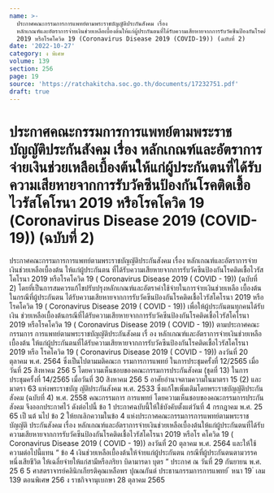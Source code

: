```yaml
---
name: >-
  ประกาศคณะกรรมการการแพทย์ตามพระราชบัญญัติประกันสังคม เรื่อง
  หลักเกณฑ์และอัตราการจ่ายเงินช่วยเหลือเบื้องต้นให้แก่ผู้ประกันตนที่ได้รับความเสียหายจากการรับวัคซีนป้องกันโรคติดเชื้อไวรัสโคโรนา
  2019 หรือโรคโควิด 19 (Coronavirus Disease 2019 (COVID-19)) (ฉบับที่ 2)
date: '2022-10-27'
category: ง พิเศษ
volume: 139
section: 256
page: 19
source: 'https://ratchakitcha.soc.go.th/documents/17232751.pdf'
draft: true
---
```


# ประกาศคณะกรรมการการแพทย์ตามพระราชบัญญัติประกันสังคม เรื่อง หลักเกณฑ์และอัตราการจ่ายเงินช่วยเหลือเบื้องต้นให้แก่ผู้ประกันตนที่ได้รับความเสียหายจากการรับวัคซีนป้องกันโรคติดเชื้อไวรัสโคโรนา 2019 หรือโรคโควิด 19 (Coronavirus Disease 2019 (COVID-19)) (ฉบับที่ 2)

ประกาศคณะกรรมการการแพทย์ตามพระราชบัญญัติประกันสังคม เรื่อง หลักเกณฑ์และอัตราการจ่ายเงินช่วยเหลือเบื้องต้น ให้แก่ผู้ประกันตน ที่ได้รับความเสียหายจากการรับวัคซีนป้องกันโรคติดเชื้อไวรัสโคโรนา 2019 หรือโรคโควิด 19 ( Coronavirus Disease 2019 ( COVID - 19)) (ฉบับที่ 2) โดยที่เป็นการสมควรแก้ไขปรับปรุงหลักเกณฑ์และอัตราค่าใช้จ่ายในการจ่ายเงินช่วยเหลือ เบื้องต้นในกรณีที่ผู้ประกันตน ได้รับความเสียหายจากการรับวัคซีนป้องกันโรคติดเชื้อไวรัสโคโรนา 2019 หรือโรคโควิด 19 ( Coronavirus Disease 2019 ( COVID - 19)) เพื่อให้ผู้ประกันตนทุกคนได้รับเงิน ช่วยเหลือเบื้องต้นกรณีที่ได้รับความเสียหายจากการรับวัคซีนป้องกันโรคติดเชื้อไวรัสโคโรนา 2019 หรือโรคโควิด 19 ( Coronavirus Disease 2019 ( COVID - 19)) ตามประกาศคณะกรรมการ การแพทย์ตามพระราชบัญญัติประกันสังคม เรื่ อง หลักเกณฑ์และอัตราการจ่ายเงินช่วยเหลือเบื้องต้น ให้แก่ผู้ประกันตนที่ได้รับความเสียหายจากการรับวัคซีนป้องกันโรคติดเชื้อไวรัสโคโรนา 2019 หรือ โรคโควิด 19 ( Coronavirus Disease 2019 ( COVID - 19)) ลงวันที่ 20 ตุลาคม พ.ศ. 2564 ซึ่งเป็นไปตามมติคณะก รรมการการแพทย์ ในการประชุมครั้งที่ 12/2565 เมื่อวันที่ 25 สิงหาคม 256 5 โดยความเห็นชอบของคณะกรรมการประกันสังคม (ชุดที่ 13) ในการประชุมครั้งที่ 14/2565 เมื่อวันที่ 30 สิงหาคม 256 5 อาศัยอำนาจตามความในมาตรา 15 (2) และมาตรา 63 แห่งพระราชบัญ ญัติประกันสังคม พ.ศ. 2533 ซึ่งแก้ไขเพิ่มเติมโดยพระราชบัญญัติประกันสังคม (ฉบับที่ 4) พ.ศ. 2558 คณะกรรมการ การแพทย์ โดยความเห็นชอบของคณะกรรมการประกันสังคม จึงออกประกาศไว้ ดังต่อไปนี้ ข้อ 1 ประกาศฉบับนี้ให้ใช้บังคับตั้งแต่วันที่ 4 กรกฎาคม พ.ศ. 25 65 เป็ นต้ นไป ข้อ 2 ให้ยกเลิกความในข้อ 4 แห่งประกาศคณะกรรมการการแพทย์ตามพระราชบัญญัติ ประกันสังคม เรื่อง หลักเกณฑ์และอัตราการจ่ายเงินช่วยเหลือเบื้องต้นให้แก่ผู้ประกันตนที่ได้รับ ความเสียหายจากการรับวัคซีนป้องกันโรคติดเชื้อไวรัสโคโรนา 2019 หรือโร คโควิด 19 ( Coronavirus Disease 2019 ( COVID - 19)) ลงวันที่ 20 ตุลาคม พ.ศ. 2564 และให้ใช้ความต่อไปนี้แทน “ ข้อ 4 เงินช่วยเหลือเบื้องต้นให้จ่ายแก่ผู้ประกันตน กรณีที่ผู้ประกันตนตามวรรคหนึ่งเสียชีวิต ให้เฉลี่ยจ่ายให้แก่สามีหรือภริยา บิดามารดา บุตร ” ประกาศ ณ วันที่ 29 กันยายน พ.ศ. 25 6 5 ศาสตราจารย์คลินิกเกียรติคุณเหลือพร ปุณณกันต์ ประธานกรรมการการแพทย์ ้ หนา 19 ่ เลม 139 ตอนพิเศษ 256 ง ราชกิจจานุเบกษา 28 ตุลาคม 2565
